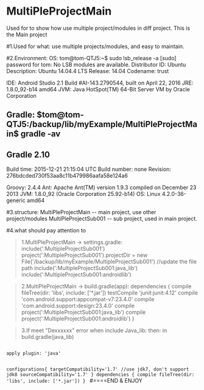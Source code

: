 # MultiPleProjectMain
Used for to show how use multiple project/modules in diff project. This is the Main project


#1.Used for what:
use multiple projects/modules, and easy to maintain.

#2.Environment:
OS:
tom@tom-QTJ5:~$ sudo lsb_release -a
[sudo] password for tom: 
No LSB modules are available.
Distributor ID:	Ubuntu
Description:	Ubuntu 14.04.4 LTS
Release:	14.04
Codename:	trust

IDE:
Android Studio 2.1
Build \#AI-143.2790544, built on April 22, 2016
JRE: 1.8.0_92-b14 amd64
JVM: Java HotSpot(TM) 64-Bit Server VM by Oracle Corporation

Gradle:
\$tom@tom-QTJ5:/backup/lib/myExample/MultiPleProjectMain$ gradle -av 
------------------------------------------------------------
Gradle 2.10
------------------------------------------------------------

Build time:   2015-12-21 21:15:04 UTC
Build number: none
Revision:     276bdcded730f53aa8c11b479986aafa58e124a6

Groovy:       2.4.4
Ant:          Apache Ant(TM) version 1.9.3 compiled on December 23 2013
JVM:          1.8.0_92 (Oracle Corporation 25.92-b14)
OS:           Linux 4.2.0-36-generic amd64


#3.structure:
MultiPleProjectMain -- main project, use other project/modules
MultiPleProjectSub001 -- sub project, used in main project.

#4.what should pay attention to
>1.MultiPleProjectMain -> settings.gradle:
include(':MultipleProjectSub001')
project(':MultipleProjectSub001').projectDir = new File('/backup/lib/myExample/MultipleProjectSub001') //update the file path
include(':MultipleProjectSub001:java_lib')
include(':MultipleProjectSub001:androidlib')

>2.MultiPleProjectMain -> build.gradle(app):
dependencies {
    compile fileTree(dir: 'libs', include: ['*.jar'])
    testCompile 'junit:junit:4.12'
    compile 'com.android.support:appcompat-v7:23.4.0'
    compile 'com.android.support:design:23.4.0'
    compile  project(':MultipleProjectSub001:java_lib')
    compile  project(':MultipleProjectSub001:androidlib')
}

>3.If meet "Dexxxxxx" error when include Java_lib:
then: in build.gradle(java_lib)
<code>
apply plugin: 'java'

configurations{
    targetCompatibility='1.7'  //use jdk7, don't support jdk8
    sourceCompatibility='1.7'
}
dependencies {
    compile fileTree(dir: 'libs', include: ['*.jar'])
}
</code>
#====END & ENJOY

